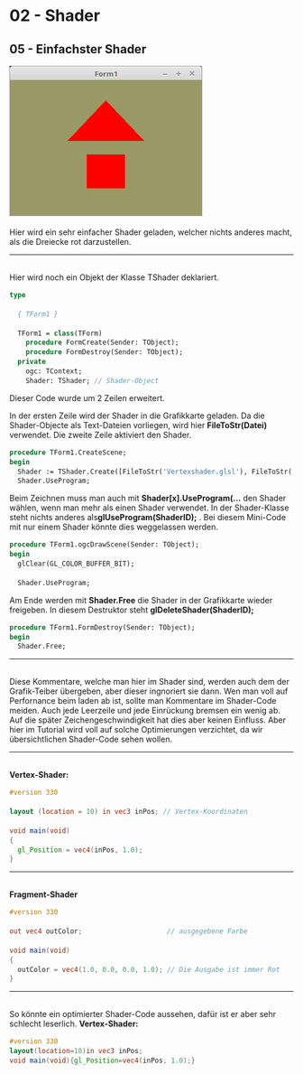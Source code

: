 # 02 - Shader
## 05 - Einfachster Shader

<img src="image.png" alt="Selfhtml"><br><br>
Hier wird ein sehr einfacher Shader geladen, welcher nichts anderes macht, als die Dreiecke rot darzustellen.
<hr><br>
Hier wird noch ein Objekt der Klasse TShader deklariert.

```pascal
type

  { TForm1 }

  TForm1 = class(TForm)
    procedure FormCreate(Sender: TObject);
    procedure FormDestroy(Sender: TObject);
  private
    ogc: TContext;
    Shader: TShader; // Shader-Object
```

Dieser Code wurde um 2 Zeilen erweitert.

In der ersten Zeile wird der Shader in die Grafikkarte geladen.
Da die Shader-Objecte als Text-Dateien vorliegen, wird hier <b>FileToStr(Datei)</b> verwendet.
Die zweite Zeile aktiviert den Shader.

```pascal
procedure TForm1.CreateScene;
begin
  Shader := TShader.Create([FileToStr('Vertexshader.glsl'), FileToStr('Fragmentshader.glsl')]);
  Shader.UseProgram;
```

Beim Zeichnen muss man auch mit <b>Shader[x].UseProgram(...</b> den Shader wählen, wenn man mehr als einen Shader verwendet.
In der Shader-Klasse steht nichts anderes als<b>glUseProgram(ShaderID);</b> .
Bei diesem Mini-Code mit nur einem Shader könnte dies weggelassen werden.

```pascal
procedure TForm1.ogcDrawScene(Sender: TObject);
begin
  glClear(GL_COLOR_BUFFER_BIT);

  Shader.UseProgram;
```

Am Ende werden mit <b>Shader.Free</b> die Shader in der Grafikkarte wieder freigeben.
In diesem Destruktor steht <b>glDeleteShader(ShaderID);</b>

```pascal
procedure TForm1.FormDestroy(Sender: TObject);
begin
  Shader.Free;
```

<hr><br>
Diese Kommentare, welche man hier im Shader sind, werden auch dem der Grafik-Teiber übergeben, aber dieser ingnoriert sie dann.
Wen man voll auf Perfornance beim laden ab ist, sollte man Kommentare im Shader-Code meiden.
Auch jede Leerzeile und jede Einrückung bremsen ein wenig ab.
Auf die später Zeichengeschwindigkeit hat dies aber keinen Einfluss.
Aber hier im Tutorial wird voll auf solche Optimierungen verzichtet, da wir übersichtlichen Shader-Code sehen wollen.
<hr><br>
<b>Vertex-Shader:</b>

```glsl
#version 330

layout (location = 10) in vec3 inPos; // Vertex-Koordinaten
 
void main(void)
{
  gl_Position = vec4(inPos, 1.0);
}

```

<hr><br>
<b>Fragment-Shader</b>

```glsl
#version 330

out vec4 outColor;                     // ausgegebene Farbe

void main(void)
{
  outColor = vec4(1.0, 0.0, 0.0, 1.0); // Die Ausgabe ist immer Rot
}

```

<hr><br>
So könnte ein optimierter Shader-Code aussehen, dafür ist er aber sehr schlecht leserlich.
<b>Vertex-Shader:</b>

```glsl
#version 330
layout(location=10)in vec3 inPos;
void main(void){gl_Position=vec4(inPos, 1.0);}

```


